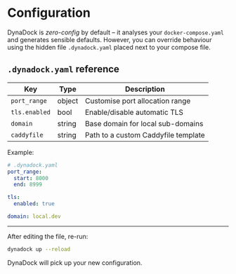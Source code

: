 # Configuration

DynaDock is *zero-config* by default – it analyses your `docker-compose.yaml` and generates sensible defaults.
However, you can override behaviour using the hidden file `.dynadock.yaml` placed next to your compose file.

## `.dynadock.yaml` reference

| Key | Type | Description |
|-----|------|-------------|
| `port_range` | object | Customise port allocation range |
| `tls.enabled` | bool | Enable/disable automatic TLS |
| `domain` | string | Base domain for local sub-domains |
| `caddyfile` | string | Path to a custom Caddyfile template |

Example:

```yaml
# .dynadock.yaml
port_range:
  start: 8000
  end: 8999

tls:
  enabled: true

domain: local.dev
```

---

After editing the file, re-run:

```bash
dynadock up --reload
```

DynaDock will pick up your new configuration.
